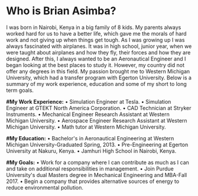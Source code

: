 # Who is Brian Asimba?

I was born in Nairobi, Kenya in a big family of 8 kids. My parents always worked hard for us to have a better life, which gave me the morals of hard work and not giving up when things get tough. As I was growing up I was always fascinated with airplanes. It was in high school, junior year, when we were taught about airplanes and how they fly, their forces and how they are designed. After this, I always wanted to be an Aeronautical Engineer and I began looking at the best places to study it. However, my country did not offer any degrees in this field. My passion brought me to Western Michigan University, which had a transfer program with Egerton University. Below is a summary of my work experience, education and some of my short to long term goals.

**#My Work Experience:**
•	Simulation Engineer at Tesla.
•	Simulation Engineer at GTEKT North America Corporation.
•	CAD Technician at Stryker Instruments.
•	Mechanical Engineer Research Assistant at Western Michigan University.
•	Aerospace Engineer Research Assistant at Western Michigan University.
•	Math tutor at Western Michigan University.

**#My Education:**
•	Bachelor's in Aeronautical Engineering at Western Michigan University-Graduated Spring, 2013.
•	Pre-Engineering at Egerton University at Nakuru, Kenya.
•	Jamhuri High School in Nairobi, Kenya.

**#My Goals:**
•	Work for a company where I can contribute as much as I can and take on additional responsibilities in management.
•	Join Purdue University's dual Masters degree in Mechanical Engineering and MBA-Fall 2017.
•	Begin a company that provides alternative sources of energy to reduce environmental pollution.


